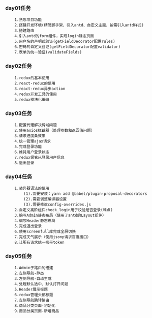 ### day01任务
		1.熟悉项目功能
		2.搭建开发环境(精简脚手架、引入antd、自定义主题、按需引入antd样式)
		3.搭建路由
		4.引入antd的form组件，实现login静态页面
		5.用户名的声明式验证(getFieldDecorator配置rules)
		6.密码的自定义验证(getFieldDecorator配置validator)
		7.表单的统一验证(validateFields)

### day02任务
		1.redux的基本使用
		2.react-redux的使用
		3.react-redux异步action
		4.redux开发工具的使用
		5.redux模块化编码

### day03任务
		1.配置代理解决跨域问题
		2.使用axios拦截器（处理参数和返回值问题）
		3.请求进度条效果
		4.统一管理ajax请求
		5.完成登录功能
		6.维持用户登录状态
		7.redux保管已登录用户信息
		8.退出登录

### day04任务
		1.装饰器语法的使用
			(1).需要安装：yarn add @babel/plugin-proposal-decorators
			(2).需要调整编译器设置
			(3).需要修改config-overrides.js
		2.自定义高阶组件check_login用于校验是否登录(难点)
		3.编写Admin静态布局（使用了antd的Layout组件）
		4.编写Header静态布局
		5.完成退出登录
		6.使用screenfull库完成全屏切换
		7.完成天气展示（使用jsonp请求百度接口）
		8.让所有请求统一携带token

### day05任务
		1.Admin子路由的搭建
		2.左侧导航-静态
		3.左侧导航-自动生成
		4.处理默认选中、默认打开问题
		5.Header展示标题
		6.redux管理头部标题
		7.左侧导航跳转路由
		8.商品分类页面-初始化
		9.商品分类页面-新增商品